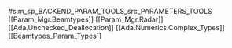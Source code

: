 #sim_sp_BACKEND_PARAM_TOOLS_src_PARAMETERS_TOOLS
[[Param_Mgr.Beamtypes]]
[[Param_Mgr.Radar]]
[[Ada.Unchecked_Deallocation]]
[[Ada.Numerics.Complex_Types]]
[[Beamtypes_Param_Types]]
